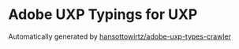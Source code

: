 # Adobe UXP Typings for UXP

Automatically generated by [hansottowirtz/adobe-uxp-types-crawler](https://github.com/hansottowirtz/adobe-uxp-types-crawler)
